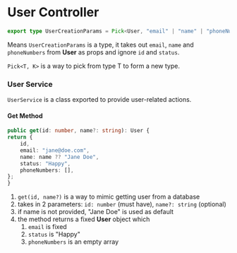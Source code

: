 # User Controller

```Typescript
export type UserCreationParams = Pick<User, "email" | "name" | "phoneNumbers">;
```
Means ```UserCreationParams``` is a type, it takes out ```email```, ```name``` and ```phoneNumbers``` from **User** as props and ignore ```id``` and ```status```.

```Pick<T, K>``` is a way to pick from type T to form a new type.

### User Service
```UserService``` is a class exported to provide user-related actions.

#### Get Method
```Typescript
public get(id: number, name?: string): User {
return {
    id,
    email: "jane@doe.com",
    name: name ?? "Jane Doe",
    status: "Happy",
    phoneNumbers: [],
};
}
```
1. ```get(id, name?)``` is a way to mimic getting user from a database
2. takes in 2 parameters: ```id: number``` (must have), ```name?: string``` (optional)
3. if name is not provided, "Jane Doe" is used as default
4. the method returns a fixed **User** object which
   1. ```email``` is fixed
   2. ```status``` is "Happy"
   3. ```phoneNumbers``` is an empty array

